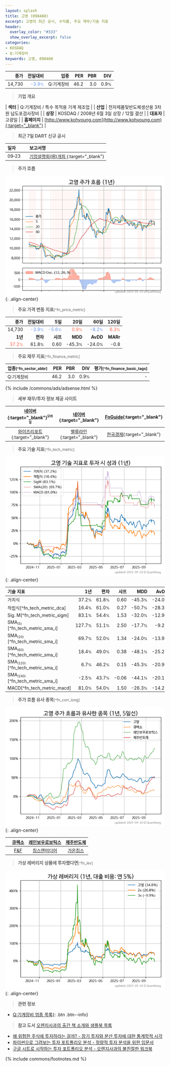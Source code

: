 ```yaml
---
layout: splash
title: 고영 (098460)
excerpt: 고영의 최근 공시, 수익률, 주요 재무/기술 지표
header:
  overlay_color: "#333"
  show_overlay_excerpt: false
categories:
- KOSDAQ
- Q:기계장비
keywords: 고영, 098460
---
```


| **종가** | **전일대비** | **업종** | **PER** | **PBR** | **DIV** |
| -------: | -----------: | -------: | ------: | ------: | ------: |
| 14,730 | <span style="color: cornflowerblue">-3.9<small>%</small></span> | Q:기계장비 | 46.2 | 3.0 | 0.9<small>%</small> |

<!-- more -->


> **기업 개요**<a id="company"></a>

| <span style="white-space:nowrap;">**섹터**</span> | Q:기계장비 / 특수 목적용 기계 제조업 |
| <span style="white-space:nowrap;">**산업**</span> | 전자제품및반도체생산용 3차원 납도포검사장비 |
| <span style="white-space:nowrap;">**상장**</span> | KOSDAQ / 2008년 6월 3일 상장 / 12월 결산 |
| <span style="white-space:nowrap;">**대표자**</span> | 고광일 |
| <span style="white-space:nowrap;">**홈페이지**</span> | [http://www.kohyoung.com](http://www.kohyoung.com){:target="_blank"} |


> **최근 7일 DART 신규 공시**<a id="dart"></a>

| **일자** |      | **보고서명** |
| :------- | :--- | :----------- |
| 09&#x2011;23 | | [기업설명회(IR)개최              ](https://dart.fss.or.kr/dsaf001/main.do?rcpNo=20250923900286){:target="_blank"} |


> **주가 흐름**<a id="price"></a>

![098460](/stock/images/098460.png){: .align-center}


> **주요 가격 변동 지표**<small>[^fn_price_metric]</small>

| **종가** | **전일대비** | **5일** | **20일** | **60일** | **120일** |
| -------: | -----------: | ------: | -------: | -------: | --------: |
| 14,730 | <span style="color: cornflowerblue">-3.9<small>%</small></span> | <span style="color: cornflowerblue">-5.6<small>%</small></span> | <span style="color: tomato">0.9<small>%</small></span> | <span style="color: cornflowerblue">-8.2<small>%</small></span> | <span style="color: tomato">6.3<small>%</small></span> |
| **1년** | **편차** | **샤프** | **MDD** | **AvDD** | **MARr** |
| <span style="color: tomato">37.2<small>%</small></span> | 61.8<small>%</small> | 0.60 | -45.3<small>%</small> | -24.0<small>%</small> | -0.8 |


> **주요 재무 지표**<small>[^fn_finance_metric]</small>

| **업종**<small>[^fn_sector_abbr]</small> | **PER** | **PBR** | **DIV** | **평가**<small>[^fn_finance_basic_tags]</small> |
| :--------------------------------------- | ------: | ------: | ------: | ----------------------------------------------: |
| Q:기계장비 | 46.2 | 3.0 | 0.9<small>%</small> | - |



{% include /commons/ads/adsense.html %}

> **세부 재무/투자 정보 제공 사이트**

| [네이버](https://m.stock.naver.com/domestic/stock/098460/finance/summary){:target="_blank"}<sup><small>모바일</small></sup> | [네이버](https://finance.naver.com/item/coinfo.naver?code=098460){:target="_blank"} | [FnGuide](https://comp.fnguide.com/SVO2/ASP/SVD_Invest.asp?gicode=A098460&MenuYn=Y){:target="_blank"} |
| :---: | :---: | :---: |
| [와이즈리포트](https://comp.wisereport.co.kr/company/c1040001.aspx?cmp_cd=098460){:target="_blank"} | [밸류라인](https://www.valueline.co.kr/finance/summary/098460){:target="_blank"} | [한국경제](https://markets.hankyung.com/stock/098460/financial-summary){:target="_blank"} |


> **주요 기술 지표**<small>[^fn_tech_metric]</small>


![098460](/stock/images/098460_tech.png){: .align-center}

| **기술 지표** | **1년** | **편차** | **샤프** | **MDD** | **AvDD** |
| :------------ | ------: | -----------: | -------: | ------: | -------: |
| 거치식 | 37.2<small>%</small> | 61.8<small>%</small> | 0.60 | -45.3<small>%</small> | -24.0<small>%</small> |
| 적립식[^fn_tech_metric_dca] | 16.4<small>%</small> | 61.0<small>%</small> | 0.27 | -50.7<small>%</small> | -28.3<small>%</small> |
| Sig. M[^fn_tech_metric_sigm] | 83.1<small>%</small> | 54.4<small>%</small> | 1.53 | -32.0<small>%</small> | -12.9<small>%</small> |
| SMA<small><sub>(5)</sub></small>[^fn_tech_metric_sma_i] | 127.7<small>%</small> | 51.1<small>%</small> | 2.50 | -17.7<small>%</small> | -9.2<small>%</small> |
| SMA<small><sub>(20)</sub></small>[^fn_tech_metric_sma_i] | 69.7<small>%</small> | 52.0<small>%</small> | 1.34 | -24.0<small>%</small> | -13.9<small>%</small> |
| SMA<small><sub>(60)</sub></small>[^fn_tech_metric_sma_i] | 18.4<small>%</small> | 49.0<small>%</small> | 0.38 | -48.1<small>%</small> | -25.2<small>%</small> |
| SMA<small><sub>(120)</sub></small>[^fn_tech_metric_sma_i] | 6.7<small>%</small> | 46.2<small>%</small> | 0.15 | -45.3<small>%</small> | -20.9<small>%</small> |
| SMA<small><sub>(240)</sub></small>[^fn_tech_metric_sma_i] | -2.5<small>%</small> | 43.7<small>%</small> | -0.06 | -44.1<small>%</small> | -20.1<small>%</small> |
| MACD[^fn_tech_metric_macd] | 81.0<small>%</small> | 54.0<small>%</small> | 1.50 | -26.3<small>%</small> | -14.2<small>%</small> |


> **주가 흐름 유사 종목**<a id="corr"></a><small>[^fn_corr_long]</small>

![098460](/stock/images/098460_corr.png){: .align-center}

|       | [큐렉소](/060280/) | [레인보우로보틱스](/277810/) | [제주반도체](/080220/) |
| :---: | :------------------------------------: | :------------------------------------: | :------------------------------------: |
|       | [F&F](/383220/) | [칩스앤미디어](/094360/) | [가온칩스](/399720/) |


> **가상 레버리지 상품에 투자했다면**<a id="2x"></a><small>[^fn_lev]</small>

![098460](/stock/images/098460_2x.png){: .align-center}


> **관련 정보**

- [Q:기계장비 업종 목록](/stats/sector/kosdaq_업종_기계장비_종목/){: .btn .btn--info}

> **참고 도서** [오렌지사과의 출간 책 소개와 샘플북 목록](https://kongdori.tistory.com/691)

- [왜 위험한 주식에 투자하라는 걸까? - 장기 투자와 분산 투자에 대한 통계학적 시각](https://kongdori.tistory.com/421)
- [파이썬으로 그려보는 투자 포트폴리오 분석  - 정량적 투자 분석을 위한 입문서](https://kongdori.tistory.com/643)
- [구글 시트로 시작하는 투자 포트폴리오 분석 - 오렌지사과의 불친절한 워크북](https://kongdori.tistory.com/449)


{% include commons/footnotes.md %}